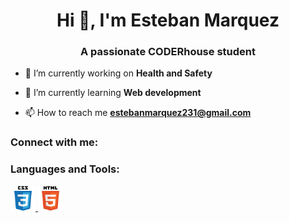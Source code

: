 <h1 align="center">Hi 👋, I'm Esteban Marquez</h1>
<h3 align="center">A passionate CODERhouse student</h3>

- 🔭 I’m currently working on **Health and Safety**

- 🌱 I’m currently learning **Web development**

- 📫 How to reach me **estebanmarquez231@gmail.com**

<h3 align="left">Connect with me:</h3>
<p align="left">
</p>

<h3 align="left">Languages and Tools:</h3>
<p align="left"> <a href="https://www.w3schools.com/css/" target="_blank" rel="noreferrer"> <img src="https://raw.githubusercontent.com/devicons/devicon/master/icons/css3/css3-original-wordmark.svg" alt="css3" width="40" height="40"/> </a> <a href="https://www.w3.org/html/" target="_blank" rel="noreferrer"> <img src="https://raw.githubusercontent.com/devicons/devicon/master/icons/html5/html5-original-wordmark.svg" alt="html5" width="40" height="40"/> </a> </p>

